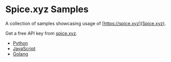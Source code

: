 # Spice.xyz Samples

A collection of samples showcasing usage of [https://spice.xyz](Spice.xyz).

Get a free API key from [spice.xyz](https://spice.xyz).

- [Python](python/README.md)
- [JavaScript](javascript/README.md)
- [Golang](golang/README.md)
